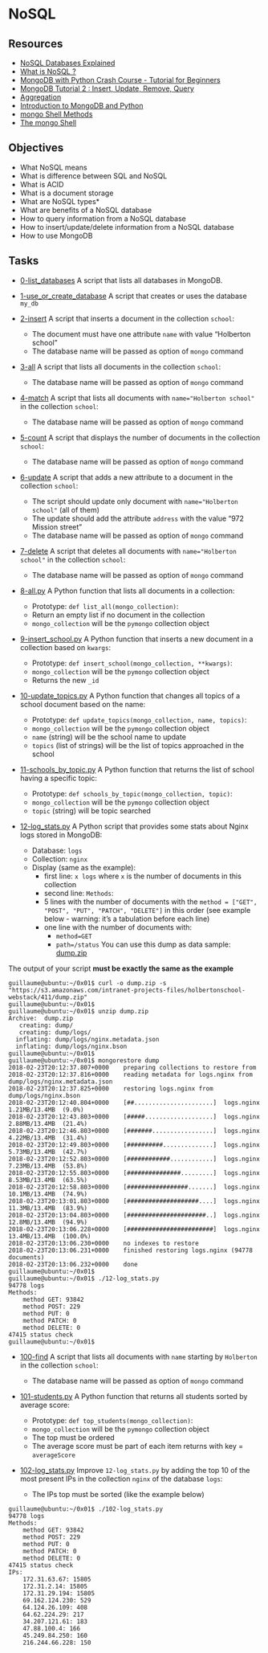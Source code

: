 # NoSQL

## Resources

* [NoSQL Databases Explained](https://riak.com/resources/nosql-databases/)
* [What is NoSQL ?](https://www.youtube.com/watch?v=qUV2j3XBRHc&ab_channel=Guru99)
* [MongoDB with Python Crash Course - Tutorial for Beginners](https://www.youtube.com/watch?v=E-1xI85Zog8)
* [MongoDB Tutorial 2 : Insert, Update, Remove, Query](https://www.youtube.com/watch?v=CB9G5Dvv-EE&ab_channel=DerekBanas)
* [Aggregation](https://www.mongodb.com/docs/manual/aggregation/)
* [Introduction to MongoDB and Python](https://realpython.com/introduction-to-mongodb-and-python/)
* [mongo Shell Methods](https://www.mongodb.com/docs/manual/reference/method/)
* [The mongo Shell](https://www.mongodb.com/docs/manual/program/mongod/)

## Objectives

* What NoSQL means
* What is difference between SQL and NoSQL
* What is ACID
* What is a document storage
* What are NoSQL types* 
* What are benefits of a NoSQL database
* How to query information from a NoSQL database
* How to insert/update/delete information from a NoSQL database
* How to use MongoDB

## Tasks

* [0-list_databases](./0-list_databases)
A script that lists all databases in MongoDB.

* [1-use_or_create_database](./1-use_or_create_database)
A script that creates or uses the database `my_db`

* [2-insert](./2-insert)
A script that inserts a document in the collection `school`:
  * The document must have one attribute `name` with value “Holberton school”
  * The database name will be passed as option of `mongo` command

* [3-all](./3-all)
A script that lists all documents in the collection `school`:
  * The database name will be passed as option of `mongo` command

* [4-match](./4-match)
A script that lists all documents with `name="Holberton school"` in the collection `school`:
  * The database name will be passed as option of `mongo` command

* [5-count](./5-count)
A script that displays the number of documents in the collection `school`:
  * The database name will be passed as option of `mongo` command

* [6-update](./6-update)
A script that adds a new attribute to a document in the collection `school`:
  * The script should update only document with `name="Holberton school"` (all of them)
  * The update should add the attribute `address` with the value “972 Mission street”
  * The database name will be passed as option of `mongo` command

* [7-delete](./7-delete)
A script that deletes all documents with `name="Holberton school"` in the collection `school`:
  * The database name will be passed as option of `mongo` command

* [8-all.py](./8-all.py)
A Python function that lists all documents in a collection:
  * Prototype: `def list_all(mongo_collection)`:
  * Return an empty list if no document in the collection
  * `mongo_collection` will be the `pymongo` collection object

* [9-insert_school.py](./9-insert_school.py)
A Python function that inserts a new document in a collection based on `kwargs`:
  * Prototype: `def insert_school(mongo_collection, **kwargs)`:
  * `mongo_collection` will be the `pymongo` collection object
  * Returns the new `_id`

* [10-update_topics.py](./10-update_topics.py)
A Python function that changes all topics of a school document based on the name:
  * Prototype: `def update_topics(mongo_collection, name, topics)`:
  * `mongo_collection` will be the `pymongo` collection object
  * `name` (string) will be the school name to update
  * `topics` (list of strings) will be the list of topics approached in the school

* [11-schools_by_topic.py](./11-schools_by_topic.py)
A Python function that returns the list of school having a specific topic:
  * Prototype: `def schools_by_topic(mongo_collection, topic)`:
  * `mongo_collection` will be the `pymongo` collection object
  * `topic` (string) will be topic searched

* [12-log_stats.py](./12-log_stats.py)
A Python script that provides some stats about Nginx logs stored in MongoDB:
  * Database: `logs`
  * Collection: `nginx`
  * Display (same as the example):
      - first line: `x logs` where `x` is the number of documents in this collection
      - second line: `Methods`:
      - 5 lines with the number of documents with the `method = ["GET", "POST", "PUT", "PATCH", "DELETE"]` in this order (see example below - warning: it’s a tabulation before each line)
      - one line with the number of documents with:
        * `method=GET`
        * `path=/status`
You can use this dump as data sample: [dump.zip](https://github.com/OtaraAlex/alx-backend-storage/issues/1#issue-1809499810)

The output of your script **must be exactly the same as the example**
```
guillaume@ubuntu:~/0x01$ curl -o dump.zip -s "https://s3.amazonaws.com/intranet-projects-files/holbertonschool-webstack/411/dump.zip"
guillaume@ubuntu:~/0x01$ 
guillaume@ubuntu:~/0x01$ unzip dump.zip
Archive:  dump.zip
   creating: dump/
   creating: dump/logs/
  inflating: dump/logs/nginx.metadata.json  
  inflating: dump/logs/nginx.bson    
guillaume@ubuntu:~/0x01$ 
guillaume@ubuntu:~/0x01$ mongorestore dump
2018-02-23T20:12:37.807+0000    preparing collections to restore from
2018-02-23T20:12:37.816+0000    reading metadata for logs.nginx from dump/logs/nginx.metadata.json
2018-02-23T20:12:37.825+0000    restoring logs.nginx from dump/logs/nginx.bson
2018-02-23T20:12:40.804+0000    [##......................]  logs.nginx  1.21MB/13.4MB  (9.0%)
2018-02-23T20:12:43.803+0000    [#####...................]  logs.nginx  2.88MB/13.4MB  (21.4%)
2018-02-23T20:12:46.803+0000    [#######.................]  logs.nginx  4.22MB/13.4MB  (31.4%)
2018-02-23T20:12:49.803+0000    [##########..............]  logs.nginx  5.73MB/13.4MB  (42.7%)
2018-02-23T20:12:52.803+0000    [############............]  logs.nginx  7.23MB/13.4MB  (53.8%)
2018-02-23T20:12:55.803+0000    [###############.........]  logs.nginx  8.53MB/13.4MB  (63.5%)
2018-02-23T20:12:58.803+0000    [#################.......]  logs.nginx  10.1MB/13.4MB  (74.9%)
2018-02-23T20:13:01.803+0000    [####################....]  logs.nginx  11.3MB/13.4MB  (83.9%)
2018-02-23T20:13:04.803+0000    [######################..]  logs.nginx  12.8MB/13.4MB  (94.9%)
2018-02-23T20:13:06.228+0000    [########################]  logs.nginx  13.4MB/13.4MB  (100.0%)
2018-02-23T20:13:06.230+0000    no indexes to restore
2018-02-23T20:13:06.231+0000    finished restoring logs.nginx (94778 documents)
2018-02-23T20:13:06.232+0000    done
guillaume@ubuntu:~/0x01$ 
guillaume@ubuntu:~/0x01$ ./12-log_stats.py 
94778 logs
Methods:
    method GET: 93842
    method POST: 229
    method PUT: 0
    method PATCH: 0
    method DELETE: 0
47415 status check
guillaume@ubuntu:~/0x01$ 
```

* [100-find](./100-find)
A script that lists all documents with `name` starting by `Holberton` in the collection `school`:
  * The database name will be passed as option of `mongo` command

* [101-students.py](./101-students.py)
A Python function that returns all students sorted by average score:
  * Prototype: `def top_students(mongo_collection)`:
  * `mongo_collection` will be the `pymongo` collection object
  * The top must be ordered
  * The average score must be part of each item returns with key = `averageScore`

* [102-log_stats.py](./102-log_stats.py)
Improve `12-log_stats.py` by adding the top 10 of the most present IPs in the collection `nginx` of the database `logs`:
  * The IPs top must be sorted (like the example below)

```
guillaume@ubuntu:~/0x01$ ./102-log_stats.py 
94778 logs
Methods:
    method GET: 93842
    method POST: 229
    method PUT: 0
    method PATCH: 0
    method DELETE: 0
47415 status check
IPs:
    172.31.63.67: 15805
    172.31.2.14: 15805
    172.31.29.194: 15805
    69.162.124.230: 529
    64.124.26.109: 408
    64.62.224.29: 217
    34.207.121.61: 183
    47.88.100.4: 166
    45.249.84.250: 160
    216.244.66.228: 150
```